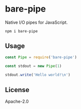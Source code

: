 # bare-pipe

Native I/O pipes for JavaScript.

```
npm i bare-pipe
```

## Usage

``` js
const Pipe = require('bare-pipe')

const stdout = new Pipe(1)

stdout.write('Hello world!\n')
```

## License

Apache-2.0
